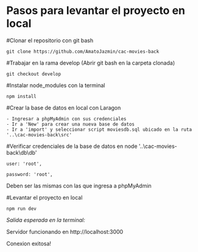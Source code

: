 # Pasos para levantar el proyecto en local

#Clonar el repositorio con git bash

    git clone https://github.com/AmatoJazmin/cac-movies-back

#Trabajar en la rama develop (Abrir git bash en la carpeta clonada)

    git checkout develop

#Instalar node_modules con la terminal

    npm install

#Crear la base de datos en local con Laragon

    - Ingresar a phpMyAdmin con sus credenciales
    - Ir a 'New' para crear una nueva base de datos
    - Ir a 'import' y seleccionar script moviesdb.sql ubicado en la ruta '..\cac-movies-back\src'

#Verificar credenciales de la base de datos en node '..\cac-movies-back\db\db'

    user: 'root',
    
    password: 'root',
    
Deben ser las mismas con las que ingresa a phpMyAdmin

#Levantar el proyecto en local

    npm run dev

*Salida esperada en la terminal:*

Servidor funcionando en http://localhost:3000
  
Conexion exitosa!
    

